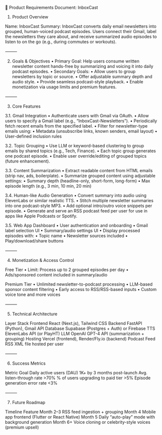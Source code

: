
📄 Product Requirements Document: InboxCast

1. Product Overview

Name: InboxCast
Summary: InboxCast converts daily email newsletters into grouped, human-voiced podcast episodes. Users connect their Gmail, label the newsletters they care about, and receive summarized audio episodes to listen to on the go (e.g., during commutes or workouts).

⸻

2. Goals & Objectives
	•	Primary Goal: Help users consume written newsletter content hands-free by summarizing and voicing it into daily podcast episodes.
	•	Secondary Goals:
	•	Allow users to group newsletters by topic or source.
	•	Offer adjustable summary depth and audio style.
	•	Provide seamless podcast-style playback.
	•	Enable monetization via usage limits and premium features.

⸻

3. Core Features

3.1. Gmail Integration
	•	Authenticate users with Gmail via OAuth.
	•	Allow users to specify a Gmail label (e.g., “InboxCast-Newsletters”).
	•	Periodically fetch recent emails from the specified label.
	•	Filter for newsletter-type emails using:
	•	Metadata (unsubscribe links, known senders, email layout)
	•	User-defined inclusion rules

3.2. Topic Grouping
	•	Use LLM or keyword-based clustering to group emails by shared topics (e.g., Tech, Finance).
	•	Each topic group generates one podcast episode.
	•	Enable user override/editing of grouped topics (future enhancement).

3.3. Content Summarization
	•	Extract readable content from HTML emails (strip nav, ads, boilerplate).
	•	Summarize grouped content using adjustable settings:
	•	Summary depth (headline-only, short-form, long-form)
	•	Max episode length (e.g., 3 min, 10 min, 20 min)

3.4. Human-like Audio Generation
	•	Convert summary into audio using ElevenLabs or similar realistic TTS.
	•	Stitch multiple newsletter summaries into one podcast-style MP3.
	•	Add optional intro/outro voice snippets per episode.
	•	Generate and serve an RSS podcast feed per user for use in apps like Apple Podcasts or Spotify.

3.5. Web App Dashboard
	•	User authentication and onboarding
	•	Gmail label selection UI
	•	Summary/audio settings UI
	•	Display processed episodes with:
	•	Topic name
	•	Newsletter sources included
	•	Play/download/share buttons

⸻

4. Monetization & Access Control

Free Tier
	•	Limit: Process up to 2 grouped episodes per day
	•	Ads/sponsored content included in summary/audio

Premium Tier
	•	Unlimited newsletter-to-podcast processing
	•	LLM-based sponsor content filtering
	•	Early access to RSS/RSS-based inputs
	•	Custom voice tone and more voices

⸻

5. Technical Architecture

Layer	Stack
Frontend	React (Next.js), Tailwind CSS
Backend	FastAPI (Python), Gmail API
Database	Supabase (Postgres + Auth) or Firebase
TTS	ElevenLabs API (or PlayHT)
LLM	OpenAI GPT-4 API (summarization + grouping)
Hosting	Vercel (frontend), Render/Fly.io (backend)
Podcast Feed	RSS XML file hosted per user


⸻

6. Success Metrics

Metric	Goal
Daily active users (DAU)	1K+ by 3 months post-launch
Avg. listen-through rate	>70%
% of users upgrading to paid tier	>5%
Episode generation error rate	<3%


⸻

7. Future Roadmap

Timeline	Feature
Month 2–3	RSS feed ingestion + grouping
Month 4	Mobile app frontend (Flutter or React Native)
Month 5	Daily “auto-play” mode with background generation
Month 6+	Voice cloning or celebrity-style voices (premium upsell)
